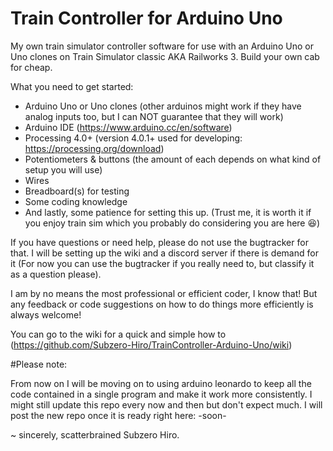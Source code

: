 # Train Controller for Arduino Uno
My own train simulator controller software for use with an Arduino Uno or Uno clones on Train Simulator classic AKA Railworks 3. Build your own cab for cheap.

What you need to get started:
- Arduino Uno or Uno clones (other arduinos might work if they have analog inputs too, but I can NOT guarantee that they will work)
- Arduino IDE (https://www.arduino.cc/en/software)
- Processing 4.0+ (version 4.0.1+ used for developing: https://processing.org/download)
- Potentiometers & buttons (the amount of each depends on what kind of setup you will use)
- Wires
- Breadboard(s) for testing
- Some coding knowledge
- And lastly, some patience for setting this up. (Trust me, it is worth it if you enjoy train sim which you probably do considering you are here 😆)

If you have questions or need help, please do not use the bugtracker for that. I will be setting up the wiki and a discord server if there is demand for it (For now you can use the bugtracker if you really need to, but classify it as a question please).

I am by no means the most professional or efficient coder, I know that! But any feedback or code suggestions on how to do things more efficiently is always welcome!

You can go to the wiki for a quick and simple how to (https://github.com/Subzero-Hiro/TrainController-Arduino-Uno/wiki)

#Please note:

From now on I will be moving on to using arduino leonardo to keep all the code contained in a single program and make it work more consistently. I might still update this repo every now and then but don't expect much.
I will post the new repo once it is ready right here: -soon-

~ sincerely, scatterbrained Subzero Hiro.
